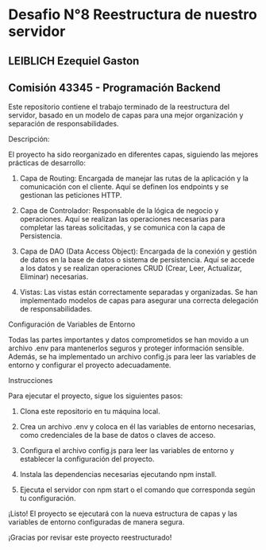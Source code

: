 # Desafio N°8 Reestructura de nuestro servidor

## LEIBLICH Ezequiel Gaston

## Comisión 43345 - Programación Backend

Este repositorio contiene el trabajo terminado de la reestructura del servidor, basado en un modelo de capas para una mejor organización y separación de responsabilidades.

Descripción:

El proyecto ha sido reorganizado en diferentes capas, siguiendo las mejores prácticas de desarrollo:

1. Capa de Routing: Encargada de manejar las rutas de la aplicación y la comunicación con el cliente. Aquí se definen los endpoints y se gestionan las peticiones HTTP.

2. Capa de Controlador: Responsable de la lógica de negocio y operaciones. Aquí se realizan las operaciones necesarias para completar las tareas solicitadas, y se comunica con la capa de Persistencia.

3. Capa de DAO (Data Access Object): Encargada de la conexión y gestión de datos en la base de datos o sistema de persistencia. Aquí se accede a los datos y se realizan operaciones CRUD (Crear, Leer, Actualizar, Eliminar) necesarias.

4. Vistas: Las vistas están correctamente separadas y organizadas. Se han implementado modelos de capas para asegurar una correcta delegación de responsabilidades.

Configuración de Variables de Entorno

Todas las partes importantes y datos comprometidos se han movido a un archivo .env para mantenerlos seguros y proteger información sensible. Además, se ha implementado un archivo config.js para leer las variables de entorno y configurar el proyecto adecuadamente.

Instrucciones

Para ejecutar el proyecto, sigue los siguientes pasos:

1. Clona este repositorio en tu máquina local.

2. Crea un archivo .env y coloca en él las variables de entorno necesarias, como credenciales de la base de datos o claves de acceso.

3. Configura el archivo config.js para leer las variables de entorno y establecer la configuración del proyecto.

4. Instala las dependencias necesarias ejecutando npm install.

5. Ejecuta el servidor con npm start o el comando que corresponda según tu configuración.

¡Listo! El proyecto se ejecutará con la nueva estructura de capas y las variables de entorno configuradas de manera segura.

¡Gracias por revisar este proyecto reestructurado!
